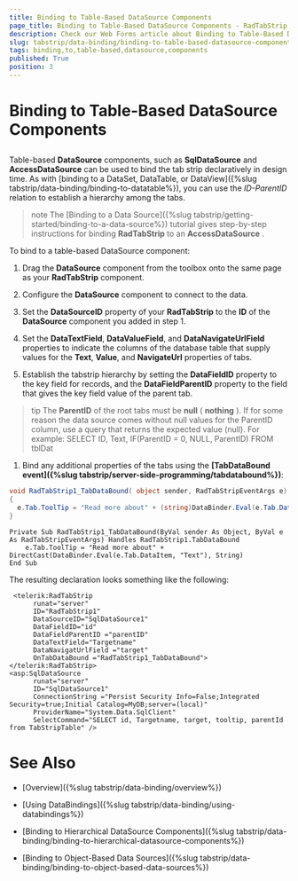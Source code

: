 ```yaml
---
title: Binding to Table-Based DataSource Components
page_title: Binding to Table-Based DataSource Components - RadTabStrip
description: Check our Web Forms article about Binding to Table-Based DataSource Components.
slug: tabstrip/data-binding/binding-to-table-based-datasource-components
tags: binding,to,table-based,datasource,components
published: True
position: 3
---
```


# Binding to Table-Based DataSource Components

## 

Table-based **DataSource** components, such as **SqlDataSource** and **AccessDataSource** can be used to bind the tab strip declaratively in design time. As with [binding to a DataSet, DataTable, or DataView]({%slug tabstrip/data-binding/binding-to-datatable%}), you can use the *ID-ParentID* relation to establish a hierarchy among the tabs.

>note The [Binding to a Data Source]({%slug tabstrip/getting-started/binding-to-a-data-source%}) tutorial gives step-by-step instructions for binding **RadTabStrip** to an **AccessDataSource** .
>


To bind to a table-based DataSource component:

1. Drag the **DataSource** component from the toolbox onto the same page as your **RadTabStrip** component.

1. Configure the **DataSource** component to connect to the data.

1. Set the **DataSourceID** property of your **RadTabStrip** to the **ID** of the **DataSource** component you added in step 1.

1. Set the **DataTextField**, **DataValueField**, and **DataNavigateUrlField** properties to indicate the columns of the database table that supply values for the **Text**, **Value**, and **NavigateUrl** properties of tabs.

1. Establish the tabstrip hierarchy by setting the **DataFieldID** property to the key field for records, and the **DataFieldParentID** property to the field that gives the key field value of the parent tab.

>tip The **ParentID** of the root tabs must be **null** ( **nothing** ). If for some reason the data source comes without null values for the ParentID column, use a query that returns the expected value (null). For example:
>SELECT ID, Text, IF(ParentID = 0, NULL, ParentID) FROM tblDat
>


1. Bind any additional properties of the tabs using the **[TabDataBound event]({%slug tabstrip/server-side-programming/tabdatabound%})**:

````C#
void RadTabStrip1_TabDataBound( object sender, RadTabStripEventArgs e)
{
  e.Tab.ToolTip = "Read more about" + (string)DataBinder.Eval(e.Tab.DataItem, "Text");
} 				
````
````VB.NET
Private Sub RadTabStrip1_TabDataBound(ByVal sender As Object, ByVal e As RadTabStripEventArgs) Handles RadTabStrip1.TabDataBound
    e.Tab.ToolTip = "Read more about" + DirectCast(DataBinder.Eval(e.Tab.DataItem, "Text"), String)
End Sub  
````

The resulting declaration looks something like the following:

````ASPNET	 
 <telerik:RadTabStrip
      runat="server"
      ID="RadTabStrip1"
      DataSourceID="SqlDataSource1"
      DataFieldID="id"
      DataFieldParentID ="parentID"
      DataTextField="Targetname"
      DataNavigatUrlField ="target"
      OnTabDataBound ="RadTabStrip1_TabDataBound">
</telerik:RadTabStrip>
<asp:SqlDataSource
      runat="server"
      ID="SqlDataSource1"
      ConnectionString ="Persist Security Info=False;Integrated Security=true;Initial Catalog=MyDB;server=(local)"
      ProviderName="System.Data.SqlClient"
      SelectCommand="SELECT id, Targetname, target, tooltip, parentId from TabStripTable" /> 
````


# See Also

 * [Overview]({%slug tabstrip/data-binding/overview%})

 * [Using DataBindings]({%slug tabstrip/data-binding/using-databindings%})

 * [Binding to Hierarchical DataSource Components]({%slug tabstrip/data-binding/binding-to-hierarchical-datasource-components%})

 * [Binding to Object-Based Data Sources]({%slug tabstrip/data-binding/binding-to-object-based-data-sources%})
